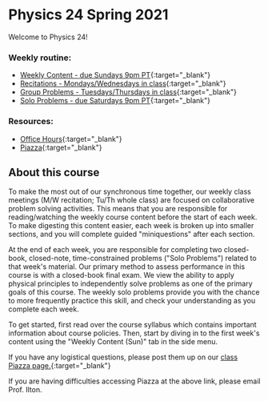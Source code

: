 # Physics 24 Spring 2021

Welcome to Physics 24!

### Weekly routine:
+ [Weekly Content - due Sundays 9pm PT](weekly-content){:target="_blank"}
+ [Recitations - Mondays/Wednesdays in class](recitations){:target="_blank"}
+ [Group Problems - Tuesdays/Thursdays in class](group-problems){:target="_blank"}
+ [Solo Problems - due Saturdays 9pm PT](solo-problems){:target="_blank"}

### Resources:
+ [Office Hours](office-hours){:target="_blank"}
+ [Piazza](https://piazza.com/hmc/spring2021/phys24){:target="_blank"}

## About this course

To make the most out of our synchronous time together, our weekly class meetings (M/W recitation; Tu/Th whole class) are focused on collaborative problem solving activities. This means that you are responsible for reading/watching the weekly course content before the start of each week. To make digesting this content easier, each week is broken up into smaller sections, and you will complete guided "miniquestions" after each section. 

At the end of each week, you are responsible for completing two closed-book, closed-note, time-constrained problems ("Solo Problems") related to that week's material. Our primary method to assess performance in this course is with a closed-book final exam. We view the ability to apply physical principles to independently solve problems as one of the primary goals of this course. The weekly solo problems provide you with the chance to more frequently practice this skill, and check your understanding as you complete each week.

 
To get started, first read over the course syllabus which contains important information about course policies. Then, start by diving in to the first week's content using the "Weekly Content (Sun)" tab in the side menu.

If you have any logistical questions, please post them up on our [class Piazza page.](https://piazza.com/hmc/spring2021/phys24){:target="_blank"}

If you are having difficulties accessing Piazza at the above link, please email Prof. Ilton.
